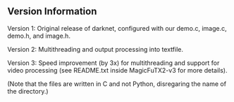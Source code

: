 Version Information
---
Version 1: Original release of darknet, configured with our demo.c, image.c,
        demo.h, and image.h.

Version 2: Multithreading and output processing into textfile.

Version 3: Speed improvement (by 3x) for multithreading and support for video
processing (see README.txt inside MagicFuTX2-v3 for more details).

(Note that the files are written in C and not Python, disregaring the name of
 the directory.)
